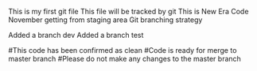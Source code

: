 This is my first git file
This file will be tracked by git
This is New Era Code
November
getting from staging area
Git branching strategy



Added a branch dev
Added a branch test

#This code has been confirmed as clean
#Code is ready for merge to master branch
#Please do not make any changes to the master branch
